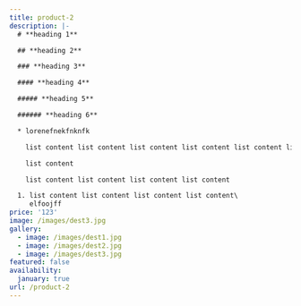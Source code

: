 ```yaml
---
title: product-2
description: |-
  # **heading 1**

  ## **heading 2**

  ### **heading 3**

  #### **heading 4**

  ##### **heading 5**

  ###### **heading 6**

  * lorenefnekfnknfk 

    list content list content list content list content list content list content list content list content list content list content list content list content list content list content list content list content 

    list content 

    list content list content list content list content

  1. list content list content list content list content\
     elfoojff
price: '123'
image: /images/dest3.jpg
gallery:
  - image: /images/dest1.jpg
  - image: /images/dest2.jpg
  - image: /images/dest3.jpg
featured: false
availability:
  january: true
url: /product-2
---
```


